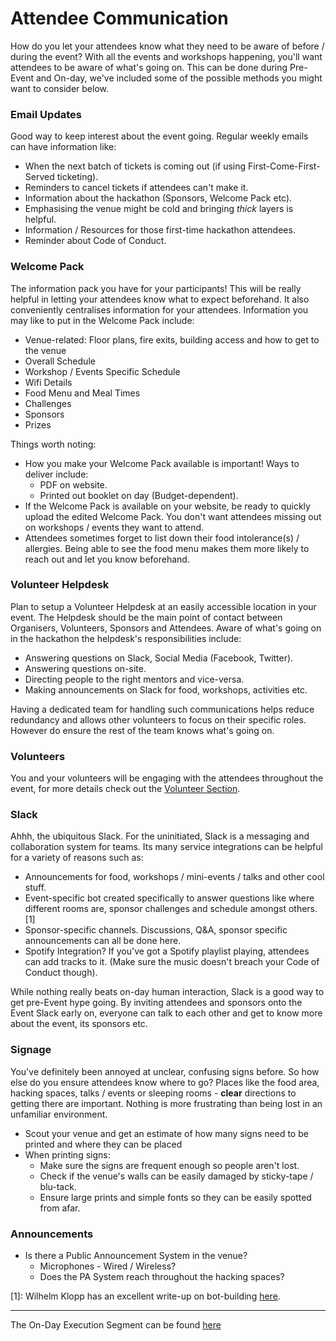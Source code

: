 # Attendee Communication

How do you let your attendees know what they need to be aware of before / during the event?  With all the events and workshops happening, you'll want attendees to be aware of what's going on.  This can be done during Pre-Event and On-day, we've included some of the possible methods you might want to consider below.


### Email Updates

Good way to keep interest about the event going.  Regular weekly emails can have information like:
  - When the next batch of tickets is coming out (if using First-Come-First-Served ticketing).
  - Reminders to cancel tickets if attendees can't make it.
  - Information about the hackathon (Sponsors, Welcome Pack etc).
  - Emphasising the venue might be cold and bringing *thick* layers is helpful.
  - Information / Resources for those first-time hackathon attendees.
  - Reminder about Code of Conduct.


### Welcome Pack

The information pack you have for your participants!  This will be really helpful in letting your attendees know what to expect beforehand.  It also conveniently centralises information for your attendees.  Information you may like to put in the Welcome Pack include:
  - Venue-related: Floor plans, fire exits, building access and how to get to the venue
  - Overall Schedule
  - Workshop / Events Specific Schedule
  - Wifi Details
  - Food Menu and Meal Times
  - Challenges
  - Sponsors
  - Prizes

Things worth noting:

- How you make your Welcome Pack available is important!  Ways to deliver include:
  - PDF on website.
  - Printed out booklet on day (Budget-dependent).
- If the Welcome Pack is available on your website, be ready to quickly upload the edited Welcome Pack.  You don't want attendees missing out on workshops / events they want to attend.
- Attendees sometimes forget to list down their food intolerance(s) / allergies.  Being able to see the food menu makes them more likely to reach out and let you know beforehand.


### Volunteer Helpdesk

Plan to setup a Volunteer Helpdesk at an easily accessible location in your event.  The Helpdesk should be the main point of contact between Organisers, Volunteers, Sponsors and Attendees.  Aware of what's going on in the hackathon the helpdesk's responsibilities include:
  - Answering questions on Slack, Social Media (Facebook, Twitter).
  - Answering questions on-site.
  - Directing people to the right mentors and vice-versa.
  - Making announcements on Slack for food, workshops, activities etc.

Having a dedicated team for handling such communications helps reduce redundancy and allows other volunteers to focus on their specific roles.  However do ensure the rest of the team knows what's going on.


### Volunteers

You and your volunteers will be engaging with the attendees throughout the event, for more details check out the [Volunteer Section](Pre-Event/Volunteer.md "Volunteer Section").


### Slack

Ahhh, the ubiquitous Slack.  For the uninitiated, Slack is a messaging and collaboration system for teams.  Its many service integrations can be helpful for a variety of reasons such as:
  - Announcements for food, workshops / mini-events / talks and other cool stuff.
  - Event-specific bot created specifically to answer questions like where different rooms are, sponsor challenges and schedule amongst others. [1]
  - Sponsor-specific channels.  Discussions, Q&A, sponsor specific announcements can all be done here.
  - Spotify Integration?  If you've got a Spotify playlist playing, attendees can add tracks to it.  (Make sure the music doesn't breach your Code of Conduct though).

While nothing really beats on-day human interaction, Slack is a good way to get pre-Event hype going.  By inviting attendees and sponsors onto the Event Slack early on, everyone can talk to each other and get to know more about the event, its sponsors etc.


### Signage

You've definitely been annoyed at unclear, confusing signs before.  So how else do you ensure attendees know where to go?  Places like the food area, hacking spaces, talks / events or sleeping rooms - **clear** directions to getting there are important.  Nothing is more frustrating than being lost in an unfamiliar environment.

- Scout your venue and get an estimate of how many signs need to be printed and where they can be placed
- When printing signs:
	- Make sure the signs are frequent enough so people aren't lost.
	- Check if the venue's walls can be easily damaged by sticky-tape / blu-tack.
	- Ensure large prints and simple fonts so they can be easily spotted from afar.


### Announcements

- Is there a Public Announcement System in the venue?
	- Microphones - Wired / Wireless?
	- Does the PA System reach throughout the hacking spaces?


[1]: Wilhelm Klopp has an excellent write-up on bot-building [here](https://blog.techsoc.io/a-bot-to-assist-hackathon-attendees-does-it-work-82fb3f75180c "here").

---

The On-Day Execution Segment can be found [here](On-Day-Execution/Attendee-Communication.md)